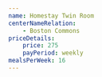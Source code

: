 ```yaml
---
name: Homestay Twin Room
centerNameRelation:
    - Boston Commons
priceDetails:
    price: 275
    payPeriod: weekly
mealsPerWeek: 16
---
```

